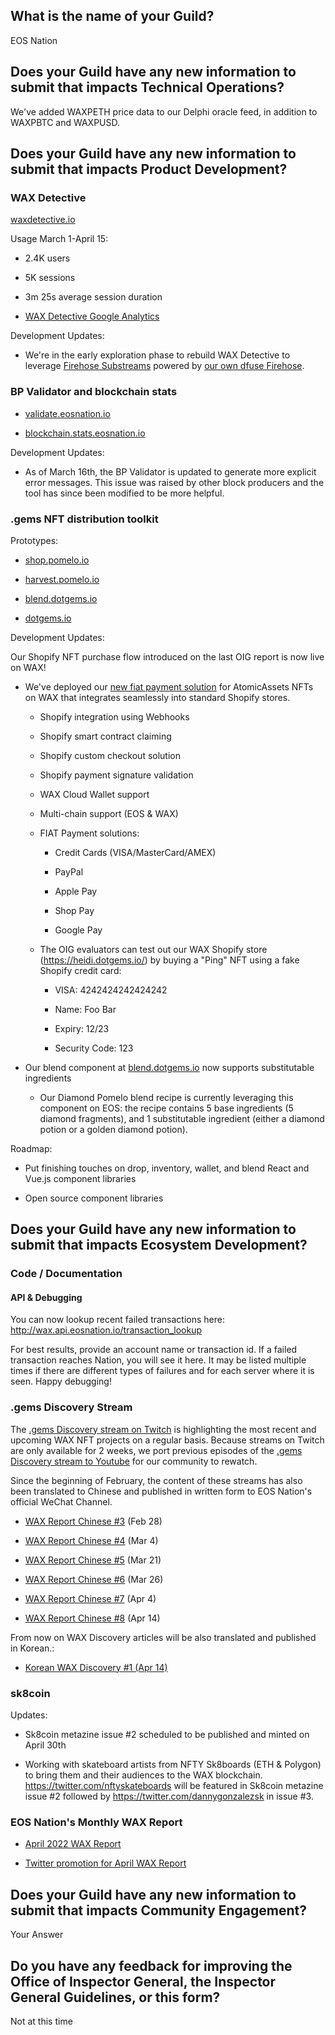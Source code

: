 ## What is the name of your Guild?

EOS Nation

## Does your Guild have any new information to submit that impacts Technical Operations?

We've added WAXPETH price data to our Delphi oracle feed, in addition to WAXPBTC and WAXPUSD.

## Does your Guild have any new information to submit that impacts Product Development?

### WAX Detective

[waxdetective.io](https://waxdetective.io/network)

Usage March 1-April 15:

-   2.4K users

-   5K sessions

-   3m 25s average session duration

-   [WAX Detective Google Analytics](https://github.com/EOS-Nation/waxguilds/blob/main/reports/nation.wax/files/Analytics%20All%20Web%20Site%20Data%20WAX%20Detective%20Audience%20Overview%2020220301-20220414.pdf)

Development Updates:

-   We're in the early exploration phase to rebuild WAX Detective to leverage [Firehose Substreams](https://github.com/streamingfast/substreams) powered by [our own dfuse Firehose](https://github.com/EOS-Nation/firehose). 

### BP Validator and blockchain stats

-   [validate.eosnation.io](https://validate.eosnation.io/wax/)

-   [blockchain.stats.eosnation.io](https://blockchain.stats.eosnation.io/)

Development Updates:

-   As of March 16th, the BP Validator is updated to generate more explicit error messages. This issue was raised by other block producers and the tool has since been modified to be more helpful.

### .gems NFT distribution toolkit

Prototypes:

-   [shop.pomelo.io](https://shop.pomelo.io/)

-   [harvest.pomelo.io](https://harvest.pomelo.io/)

-   [blend.dotgems.io](https://blend.dotgems.io/wax)

-   [dotgems.io](https://dotgems.io/)

Development Updates:

Our Shopify NFT purchase flow introduced on the last OIG report is now live on WAX!

-   We've deployed our [new fiat payment solution](https://heidi.dotgems.io/) for AtomicAssets NFTs on WAX that integrates seamlessly into standard Shopify stores.

    -   Shopify integration using Webhooks

    -   Shopify smart contract claiming

    -   Shopify custom checkout solution

    -   Shopify payment signature validation

    -   WAX Cloud Wallet support

    -   Multi-chain support (EOS & WAX)

    -   FIAT Payment solutions:

        -   Credit Cards (VISA/MasterCard/AMEX)

        -   PayPal

        -   Apple Pay

        -   Shop Pay

        -   Google Pay

    -   The OIG evaluators can test out our WAX Shopify store (<https://heidi.dotgems.io/>) by buying a "Ping" NFT using a fake Shopify credit card:

        -   VISA: 4242424242424242

        -   Name: Foo Bar

        -   Expiry: 12/23

        -   Security Code: 123

-   Our blend component at [blend.dotgems.io](https://blend.dotgems.io/wax) now supports substitutable ingredients

    -   Our Diamond Pomelo blend recipe is currently leveraging this component on EOS: the recipe contains 5 base ingredients (5 diamond fragments), and 1 substitutable ingredient (either a diamond potion or a golden diamond potion). 

Roadmap:
-   Put finishing touches on drop, inventory, wallet, and blend React and Vue.js component libraries

-   Open source component libraries

## Does your Guild have any new information to submit that impacts Ecosystem Development?

### Code / Documentation

#### API & Debugging

You can now lookup recent failed transactions here: <http://wax.api.eosnation.io/transaction_lookup> 

For best results, provide an account name or transaction id. If a failed transaction reaches Nation, you will see it here. It may be listed multiple times if there are different types of failures and for each server where it is seen. Happy debugging!

### .gems Discovery Stream

The [.gems Discovery stream on Twitch](https://www.twitch.tv/dotgems) is highlighting the most recent and upcoming WAX NFT projects on a regular basis. Because streams on Twitch are only available for 2 weeks, we port previous episodes of the [.gems Discovery stream to Youtube](https://www.youtube.com/watch?v=6M7RMXBWYt0&list=PLwV0OcnQsvXbXBEVLIaX05sDcrsAU335I) for our community to rewatch.

Since the beginning of February, the content of these streams has also been translated to Chinese and published in written form to EOS Nation's official WeChat Channel.

-   [WAX Report Chinese #3](https://mp.weixin.qq.com/s/y6cjtGEZd7sYK-mU0Xx-_A) (Feb 28)

-   [WAX Report Chinese #4](https://mp.weixin.qq.com/s/VXNQ3GwxGPdfG7EBkpqsQg) (Mar 4)

-   [WAX Report Chinese #5](https://mp.weixin.qq.com/s/2TFfu6Cqcl_ulEJbilbpoA) (Mar 21)

-   [WAX Report Chinese #6](https://mp.weixin.qq.com/s/CunefxST4-NnZHbjuhraGQ) (Mar 26)

-   [WAX Report Chinese #7](https://mp.weixin.qq.com/s/coOl-xEbJ4ylttEyWAAZrg) (Apr 4)

-   [WAX Report Chinese #8](https://mp.weixin.qq.com/s/gNF97PKpMOnmfu9kC1K9_Q) (Apr 14)

From now on WAX Discovery articles will be also translated and published in Korean.:

-   [Korean WAX Discovery #1 (Apr 14)](https://m.post.naver.com/viewer/postView.naver?volumeNo=33629539&memberNo=57767944)

### sk8coin

Updates:

-   Sk8coin metazine issue #2 scheduled to be published and minted on April 30th

-   Working with skateboard artists from NFTY Sk8boards (ETH & Polygon) to bring them and their audiences to the WAX blockchain. <https://twitter.com/nftyskateboards> will be featured in Sk8coin metazine issue #2 followed by <https://twitter.com/dannygonzalezsk> in issue #3.

### EOS Nation's Monthly WAX Report

-   [April 2022 WAX Report](https://eosnation.io/eos-nations-april-2022-wax-report/)

-   [Twitter promotion for April WAX Report](https://twitter.com/EOS_Nation/status/1515079479735066635)
## Does your Guild have any new information to submit that impacts Community Engagement?

Your Answer

## Do you have any feedback for improving the Office of Inspector General, the Inspector General Guidelines, or this form?

Not at this time
